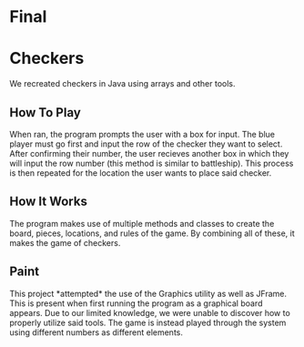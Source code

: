 # Final

<h1>Checkers</h1>
<p>We recreated checkers in Java using arrays and other tools.</p>

<h2>How To Play</h2>
<p>When ran, the program prompts the user with a box for input. The blue player must go first and input the row of the checker they want to select. After confirming their number, the user recieves another box in which they will input the row number (this method is similar to battleship). This process is then repeated for the location the user wants to place said checker.</p>

<h2>How It Works</h2>
<p>The program makes use of multiple methods and classes to create the board, pieces, locations, and rules of the game. By combining all of these, it makes the game of checkers.</p>

<h2>Paint</h2>
<p>This project *attempted* the use of the Graphics utility as well as JFrame. This is present when first running the program as a graphical board appears. Due to our limited knowledge, we were unable to discover how to properly utilize said tools. The game is instead played through the system using different numbers as different elements.</p>

